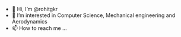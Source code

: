 - 👋 Hi, I’m @rohitgkr
- 👀 I’m interested in Computer Science, Mechanical engineering and Aerodynamics
- 📫 How to reach me ...

<!---
rohitgkr/rohitgkr is a ✨ special ✨ repository because its `README.md` (this file) appears on your GitHub profile.
You can click the Preview link to take a look at your changes.
--->
